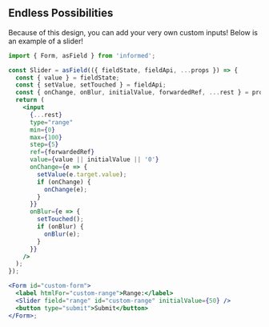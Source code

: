 ## Endless Possibilities

Because of this design, you can add your very own custom inputs! Below is an example of a slider!

<!-- STORY -->

```jsx
import { Form, asField } from 'informed';

const Slider = asField(({ fieldState, fieldApi, ...props }) => {
  const { value } = fieldState;
  const { setValue, setTouched } = fieldApi;
  const { onChange, onBlur, initialValue, forwardedRef, ...rest } = props;
  return (
    <input
      {...rest}
      type="range"
      min={0}
      max={100}
      step={5}
      ref={forwardedRef}
      value={value || initialValue || '0'}
      onChange={e => {
        setValue(e.target.value);
        if (onChange) {
          onChange(e);
        }
      }}
      onBlur={e => {
        setTouched();
        if (onBlur) {
          onBlur(e);
        }
      }}
    />
  );
});

<Form id="custom-form">
  <label htmlFor="custom-range">Range:</label>
  <Slider field="range" id="custom-range" initialValue={50} />
  <button type="submit">Submit</button>
</Form>;
```
